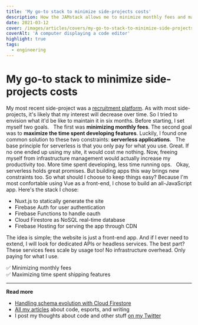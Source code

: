 ```yaml
---
title: 'My go-to stack to minimize side-projects costs'
description: How the JAMstack allows me to minimize monthly fees and maximize the time spent developing features.
date: 2021-03-12
cover: /images/articles/covers/my-go-to-stack-to-minimize-side-projects-costs.jpeg
coverAlt: 'A computer displaying a code editor'
highlight: true
tags:
  - engineering
---
```


# My go-to stack to minimize side-projects costs

My most recent side-project was a [recruitment platform](/articles/launching-a-recruitment-platform-for-classic-guilds/). As with most side-projects, it's likely that my interest will decrease over time. So I tried to envision what it'd be like to maintain it in six months. Before starting, I set myself two goals.
 
The first was **minimizing monthly fees**. The second goal was to **maximize the time spent developing features**. Luckily, I found one common solution to these two constraints: **serverless applications**.
 
The base principle for serverless is that you only pay for what you use. Great. If no one ended up using my site, it would cost me nothing. Now, freeing myself from infrastructure management would actually increase my productivity too. More time spent developing, less time running ops.
 
Okay, serverless holds great promises. But building apps this way brings new constraints too. So what should I choose to keep things easy? Because I'm most confortable using Vue as a front-end, I chose to build an all-JavaScript app. Here's the stack I chose:
- Nuxt.js to statically generate the site
- Firebase Auth for user authentication
- Firebase Functions to handle oauth
- Cloud Firestore as NoSQL real-time database
- Firebase Hosting for serving the app through CDN

The idea is simple; the website is just a front-end app. And if I ever need to extend, I will look for dedicated APIs or headless services. The best part? These services fees scale by usage too! No infrastructure overhead. Only paying for what I use.

✅ Minimizing monthly fees <br>
✅ Maximizing time spent shipping features

---

**Read more**

- [Handling schema evolution with Cloud Firestore](https://strift.medium.com/handling-schema-evolution-with-cloud-firestore-22d94fb9722f)
- [All my articles](/articles/) about code, esports, and writing
- I post my thoughts about code and other stuff [on my Twitter](https://twitter.com/lau_cazanove)